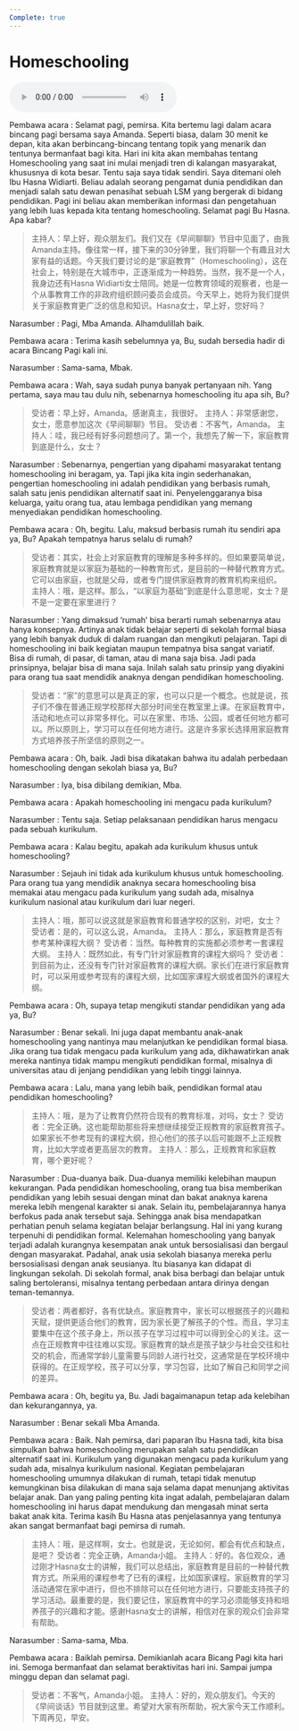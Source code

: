 ```yaml
---
Complete: true
---
```


# Homeschooling

![U10T2 - Homeschooling](audio/U10T2%20-%20Homeschooling.m4a)

Pembawa acara : Selamat pagi, pemirsa. Kita bertemu lagi dalam acara bincang pagi bersama saya Amanda. Seperti biasa, dalam 30 menit ke depan, kita akan berbincang-bincang tentang topik yang menarik dan tentunya bermanfaat bagi kita. Hari ini kita akan membahas tentang Homeschooling yang saat ini mulai menjadi tren di kalangan masyarakat, khususnya di kota besar. Tentu saja saya tidak sendiri. Saya ditemani oleh Ibu Hasna Widiarti. Beliau adalah seorang pengamat dunia pendidikan dan menjadi salah satu dewan penasihat sebuah LSM yang bergerak di bidang pendidikan. Pagi ini beliau akan memberikan informasi dan pengetahuan yang lebih luas kepada kita tentang homeschooling. Selamat pagi Bu Hasna. Apa kabar?

> 主持人：早上好，观众朋友们。我们又在《早间聊聊》节目中见面了，由我Amanda主持。像往常一样，接下来的30分钟里，我们将聊一个有趣且对大家有益的话题。今天我们要讨论的是“家庭教育”（Homeschooling），这在社会上，特别是在大城市中，正逐渐成为一种趋势。当然，我不是一个人，我身边还有Hasna Widiarti女士陪同。她是一位教育领域的观察者，也是一个从事教育工作的非政府组织顾问委员会成员。今天早上，她将为我们提供关于家庭教育更广泛的信息和知识。Hasna女士，早上好，您好吗？

Narasumber : Pagi, Mba Amanda. Alhamdulillah baik.

Pembawa acara : Terima kasih sebelumnya ya, Bu, sudah bersedia hadir di acara Bincang Pagi kali ini.

Narasumber : Sama-sama, Mbak.

Pembawa acara : Wah, saya sudah punya banyak pertanyaan nih. Yang pertama, saya mau tau dulu nih, sebenarnya homeschooling itu apa sih, Bu?

> 受访者：早上好，Amanda。感谢真主，我很好。
> 主持人：非常感谢您，女士，愿意参加这次《早间聊聊》节目。
> 受访者：不客气，Amanda。
> 主持人：哇，我已经有好多问题想问了。第一个，我想先了解一下，家庭教育到底是什么，女士？

Narasumber : Sebenarnya, pengertian yang dipahami masyarakat tentang homeschooling ini beragam, ya. Tapi jika kita ingin sederhanakan, pengertian homeschooling ini adalah pendidikan yang berbasis rumah, salah satu jenis pendidikan alternatif saat ini. Penyelenggaranya bisa keluarga, yaitu orang tua, atau lembaga pendidikan yang memang menyediakan pendidikan homeschooling.

Pembawa acara : Oh, begitu. Lalu, maksud berbasis rumah itu sendiri apa ya, Bu? Apakah tempatnya harus selalu di rumah?

> 受访者：其实，社会上对家庭教育的理解是多种多样的。但如果要简单说，家庭教育就是以家庭为基础的一种教育形式，是目前的一种替代教育方式。它可以由家庭，也就是父母，或者专门提供家庭教育的教育机构来组织。
> 主持人：哦，是这样。那么，“以家庭为基础”到底是什么意思呢，女士？是不是一定要在家里进行？

Narasumber : Yang dimaksud ‘rumah’ bisa berarti rumah sebenarnya atau hanya konsepnya. Artinya anak tidak belajar seperti di sekolah formal biasa yang lebih banyak duduk di dalam ruangan dan mengikuti pelajaran. Tapi di homeschooling ini baik kegiatan maupun tempatnya bisa sangat variatif. Bisa di rumah, di pasar, di taman, atau di mana saja bisa. Jadi pada prinsipnya, belajar bisa di mana saja. Inilah salah satu prinsip yang diyakini para orang tua saat mendidik anaknya dengan pendidikan homeschooling.

> 受访者：“家”的意思可以是真正的家，也可以只是一个概念。也就是说，孩子们不像在普通正规学校那样大部分时间坐在教室里上课。在家庭教育中，活动和地点可以非常多样化。可以在家里、市场、公园，或者任何地方都可以。所以原则上，学习可以在任何地方进行。这是许多家长选择用家庭教育方式培养孩子所坚信的原则之一。

Pembawa acara : Oh, baik. Jadi bisa dikatakan bahwa itu adalah perbedaan homeschooling dengan sekolah biasa ya, Bu?

Narasumber : Iya, bisa dibilang demikian, Mba.

Pembawa acara : Apakah homeschooling ini mengacu pada kurikulum?

Narasumber : Tentu saja. Setiap pelaksanaan pendidikan harus mengacu pada sebuah kurikulum.

Pembawa acara : Kalau begitu, apakah ada kurikulum khusus untuk homeschooling?

Narasumber : Sejauh ini tidak ada kurikulum khusus untuk homeschooling. Para orang tua yang mendidik anaknya secara homeschooling bisa memakai atau mengacu pada kurikulum yang sudah ada, misalnya kurikulum nasional atau kurikulum dari luar negeri.

> 主持人：哦，那可以说这就是家庭教育和普通学校的区别，对吧，女士？
> 受访者：是的，可以这么说，Amanda。
> 主持人：那么，家庭教育是否有参考某种课程大纲？
> 受访者：当然。每种教育的实施都必须参考一套课程大纲。
> 主持人：既然如此，有专门针对家庭教育的课程大纲吗？
> 受访者：到目前为止，还没有专门针对家庭教育的课程大纲。家长们在进行家庭教育时，可以采用或参考现有的课程大纲，比如国家课程大纲或者国外的课程大纲。

Pembawa acara : Oh, supaya tetap mengikuti standar pendidikan yang ada ya, Bu?

Narasumber : Benar sekali. Ini juga dapat membantu anak-anak homeschooling yang nantinya mau melanjutkan ke pendidikan formal biasa. Jika orang tua tidak mengacu pada kurikulum yang ada, dikhawatirkan anak mereka nantinya tidak mampu mengikuti pendidikan formal, misalnya di universitas atau di jenjang pendidikan yang lebih tinggi lainnya.

Pembawa acara : Lalu, mana yang lebih baik, pendidikan formal atau pendidikan homeschooling?

> 主持人：哦，是为了让教育仍然符合现有的教育标准，对吗，女士？
> 受访者：完全正确。这也能帮助那些将来想继续接受正规教育的家庭教育孩子。如果家长不参考现有的课程大纲，担心他们的孩子以后可能跟不上正规教育，比如大学或者更高层次的教育。
> 主持人：那么，正规教育和家庭教育，哪个更好呢？

Narasumber : Dua-duanya baik. Dua-duanya memiliki kelebihan maupun kekurangan. Pada pendidikan homeschooling, orang tua bisa memberikan pendidikan yang lebih sesuai dengan minat dan bakat anaknya karena mereka lebih mengenal karakter si anak. Selain itu, pembelajarannya hanya berfokus pada anak tersebut saja. Sehingga anak bisa mendapatkan perhatian penuh selama kegiatan belajar berlangsung. Hal ini yang kurang terpenuhi di pendidikan formal. Kelemahan homeschooling yang banyak terjadi adalah kurangnya kesempatan anak untuk bersosialisasi dan bergaul dengan masyarakat. Padahal, anak usia sekolah biasanya mereka perlu bersosialisasi dengan anak seusianya. Itu biasanya kan didapat di lingkungan sekolah. Di sekolah formal, anak bisa berbagi dan belajar untuk saling bertoleransi, misalnya tentang perbedaan antara dirinya dengan teman-temannya.

> 受访者：两者都好，各有优缺点。家庭教育中，家长可以根据孩子的兴趣和天赋，提供更适合他们的教育，因为家长更了解孩子的个性。而且，学习主要集中在这个孩子身上，所以孩子在学习过程中可以得到全心的关注。这一点在正规教育中往往难以实现。家庭教育的缺点是孩子缺少与社会交往和社交的机会，而通常学龄儿童需要与同龄人进行社交，这通常是在学校环境中获得的。在正规学校，孩子可以分享，学习包容，比如了解自己和同学之间的差异。

Pembawa acara : Oh, begitu ya, Bu. Jadi bagaimanapun tetap ada kelebihan dan kekurangannya, ya.

Narasumber : Benar sekali Mba Amanda.

Pembawa acara : Baik. Nah pemirsa, dari paparan Ibu Hasna tadi, kita bisa simpulkan bahwa homeschooling merupakan salah satu pendidikan alternatif saat ini. Kurikulum yang digunakan mengacu pada kurikulum yang sudah ada, misalnya kurikulum nasional. Kegiatan pembelajaran homeschooling umumnya dilakukan di rumah, tetapi tidak menutup kemungkinan bisa dilakukan di mana saja selama dapat menunjang aktivitas belajar anak. Dan yang paling penting kita ingat adalah, pembelajaran dalam homeschooling ini harus dapat mendukung dan mengasah minat serta bakat anak kita. Terima kasih Bu Hasna atas penjelasannya yang tentunya akan sangat bermanfaat bagi pemirsa di rumah.

> 主持人：哦，是这样啊，女士。也就是说，无论如何，都会有优点和缺点，是吧？
> 受访者：完全正确，Amanda小姐。
> 主持人：好的。各位观众，通过刚才Hasna女士的讲解，我们可以总结出，家庭教育是目前的一种替代教育方式。所采用的课程参考了已有的课程，比如国家课程。家庭教育的学习活动通常在家中进行，但也不排除可以在任何地方进行，只要能支持孩子的学习活动。最重要的是，我们要记住，家庭教育中的学习必须能够支持和培养孩子的兴趣和才能。感谢Hasna女士的讲解，相信对在家的观众们会非常有帮助。

Narasumber : Sama-sama, Mba.

Pembawa acara : Baiklah pemirsa. Demikianlah acara Bicang Pagi kita hari ini. Semoga bermanfaat dan selamat beraktivitas hari ini. Sampai jumpa minggu depan dan selamat pagi.

> 受访者：不客气，Amanda小姐。
> 主持人：好的，观众朋友们。今天的《早间谈话》节目就到这里。希望对大家有所帮助，祝大家今天工作顺利。下周再见，早安。
